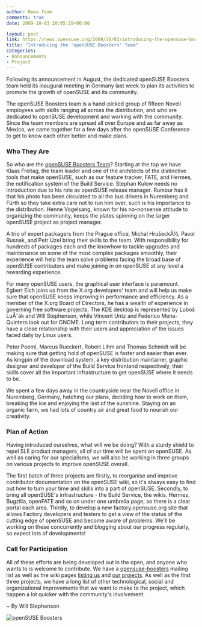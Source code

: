 ```yaml
---
author: News Team
comments: true
date: 2009-10-03 20:05:19+00:00

layout: post
link: https://news.opensuse.org/2009/10/03/introducing-the-opensuse-boosters-team/
title: "Introducing the 'openSUSE Boosters' Team"
categories:
- Announcements
- Project
---
```

Following its announcement in August, the dedicated openSUSE Boosters team held its inaugural meeting in Germany last week to plan its activities to promote the growth of openSUSE and its community.

The openSUSE Boosters team is a hand-picked group of fifteen Novell employees with skills ranging all across the distribution, and who are dedicated to openSUSE development and working with the community.  Since the team members are spread all over Europe and as far away as Mexico, we came together for a few days after the openSUSE Conference to get to know each other better and make plans.



### Who They Are



So who are the [openSUSE Boosters Team](http://en.opensuse.org/Boosters_Team)?  Starting at the top we have Klaas Freitag, the team leader and one of the architects of the distinctive tools that make openSUSE, such as our feature tracker, FATE, and Hermes, the notification system of the Build Service.  Stephan Kulow needs no introduction due to his role as openSUSE release manager.  Rumour has it that his photo has been circulated to all the bus drivers in Nuremberg and Fürth so they take extra care not to run him over, such is his importance to the distribution.  Henne Vogelsang, known for his no-nonsense attitude to organizing the community, keeps the plates spinning on the larger openSUSE project as project manager.  

A trio of expert packagers from the Prague office, Michal HrušeckÃ½, Pavol Rusnak, and Petr Uzel bring their skills to the team.  With responsibility for hundreds of packages each and the knowhow to tackle upgrades and maintenance on some of the most complex packages smoothly, their experience will help the team solve problems facing the broad base of openSUSE contributors and make joining in on openSUSE at any level a rewarding experience.

For many openSUSE users, the graphical user interface is paramount.  Egbert Eich joins us from the X.org developers' team and will help us make sure that openSUSE keeps improving in performance and efficiency.  As a member of the X.org Board of Directors, he has a wealth of experience in governing free software projects.  The KDE desktop is represented by Luboš LuÅˆák and Will Stephenson, while Vincent Untz and Federico Mena-Quintero look out for GNOME.  Long term contributors to their projects, they have a close relationship with their users and appreciation of the issues faced daily by Linux users.  

Peter Poeml, Marcus Rueckert, Robert Lihm and Thomas Schmidt will be making sure that getting hold of openSUSE is faster and easier than ever.  As kingpin of the download system, a key distribution maintainer, graphic designer and developer of the Build Service frontend respectively, their skills cover all the important infrastructure to get openSUSE where it needs to be.

We spent a few days away in the countryside near the Novell office in Nuremberg, Germany, hatching our plans, deciding how to work on them, breaking the ice and enjoying the last of the sunshine.  Staying on an organic farm, we had lots of country air and great food to nourish our creativity.



### Plan of Action



Having introduced ourselves, what will we be doing?  With a sturdy shield to repel SLE product managers, all of our time will be spent on openSUSE.  As well as caring for our specialisms, we will also be working in three groups on various projects to improve openSUSE overall. 

The first batch of three projects are firstly, to reorganise and improve contributor documentation on the openSUSE wiki, so it's always easy to find out how to turn your time and skills into a part of openSUSE.  Secondly, to bring all openSUSE's infrastructure - the Build Service, the wikis, Hermes, Bugzilla, openFATE and so on under one umbrella page, so there is a clear portal each area.  Thirdly, to develop a new factory.opensuse.org site that allows Factory developers and testers to get a view of the status of the cutting edge of openSUSE and become aware of problems.  We'll be working on these concurrently and blogging about our progress regularly, so expect lots of developments!



### Call for Participation



All of these efforts are being developed out in the open, and anyone who wants to is welcome to contribute.  We have a [opensuse-boosters](http://lists.opensuse.org/opensuse-boosters/) mailing list as well as the wiki pages [listing us](http://en.opensuse.org/Boosters_Team) and [our projects](http://en.opensuse.org/Boosters_Team/Projects).  As well as the first three projects, we have a long list of other technological, social and organizational improvements that we want to make to the project, which happen a lot quicker with the community's involvement.  

~ By Will Stephenson

![openSUSE Boosters](http://www.gnome.org/~federico/news-photos/thumb/2009-09-0404-opensuse-boosters.jpg)		
